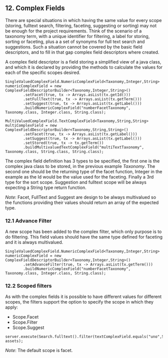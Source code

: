 ## 12. Complex Fields

There are special situations in which having the same value for every scope (storing, fulltext search, filtering,
faceting, suggesting or sorting) may not be enough for the project requirements. Think of the scenario of a taxonomy 
term, with a unique identifier for filtering, a label for storing, sorting or faceting, plus a a set of synonyms 
for full text search and suggestions. Such a situation cannot be covered by the basic field descriptors, and to 
fill in that gap complex field descriptors where created.

A complex field descriptor is a field storing a simplified view of a java class, and which it is declared by providing 
the methods to calculate the values for each of the specific scopes desired.

```
SingleValuedComplexField.NumericComplexField<Taxonomy,Integer,String> numericComplexField = new ComplexFieldDescriptorBuilder<Taxonomy,Integer,String>()
        .setFacet(true, tx -> Arrays.asList(tx.getId()))
        .setFullText(true, tx -> Arrays.asList(tx.getTerm()))
        .setSuggest(true, tx -> Arrays.asList(tx.getLabel()))
        .buildNumericComplexField("numberFacetTaxonomy", Taxonomy.class, Integer.class, String.class);

MultiValuedComplexField.TextComplexField<Taxonomy,String,String> multiComplexField = new ComplexFieldDescriptorBuilder<Taxonomy,String,String>()
        .setFacet(true, tx -> Arrays.asList(tx.getLabel()))
        .setSuggest(true, tx -> Arrays.asList(tx.getLabel()))
        .setStored(true, tx -> tx.getTerm())
        .buildMultivaluedTextComplexField("multiTextTaxonomy", Taxonomy.class, String.class, String.class);
```

The complex field definition has 3 types to be specified, the first one is the complex java class to be stored, in the previous 
example _Taxonomy_. The second one should be the returning type of the facet function, Integer in the example as the Id would be
the value used for the faceting. Finally a 3rd type for the sort scope. Suggestion and fulltext scope will be always expecting a 
String type return function.

*Note*: Facet, FullText and Suggest are design to be always multivalued so the functions providing their values should return an array of 
the expected type.   

### 12.1 Advance Filter

A new scope has been added to the complex filter, which only purpose is to do filtering. This field values should have the same type 
defined for faceting and it is always multivalued.

```
SingleValuedComplexField.NumericComplexField<Taxonomy,Integer,String> numericComplexField = new ComplexFieldDescriptorBuilder<Taxonomy,Integer,String>()
        .setAdvanceFilter(true, tx -> Arrays.asList(tx.getTerm()))
        .buildNumericComplexField("numberFacetTaxonomy", Taxonomy.class, Integer.class, String.class);

```
  
### 12.2 Scoped filters

As with the complex fields it is possible to have different values for different scopes, the filters support the option to 
specify the scope in which they apply:
* Scope.Facet
* Scope.Filter
* Scope.Suggest

```
server.execute(Search.fulltext().filter(textComplexField.equals("uno",Scope.Filter)), assets);
```

*Note*: The default scope is facet.
